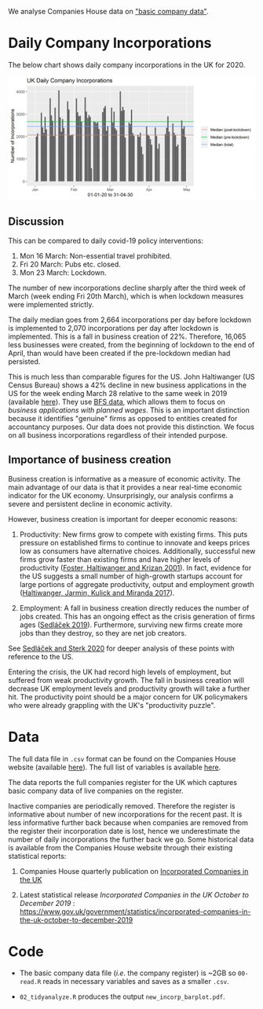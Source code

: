 We analyse Companies House data on ["basic company data"](http://download.companieshouse.gov.uk/en_output.html).

# Daily Company Incorporations
The below chart shows daily company incorporations in the UK for 2020.

![daily incorps graph](new_incorp_barplot.png "new_incorp_barplot.png")

## Discussion

This can be compared to daily covid-19 policy interventions: 
 
1. Mon 16 March: Non-essential travel prohibited.
2. Fri 20 March: Pubs etc. closed.
3. Mon 23 March: Lockdown.

The number of new incorporations decline sharply after the third week of March (week ending Fri 20th March), which is when lockdown measures were implemented strictly. 

The daily median goes from 2,664 incorporations per day before lockdown is implemented to 2,070 incorporations per day after lockdown is implemented. This is a fall in business creation of 22%. Therefore, 16,065 less businesses were created, from the beginning of lockdown to the end of April, than would have been created if the pre-lockdown median had persisted. 

This is much less than comparable figures for the US. John Haltiwanger (US Census Bureau) shows a 42% decline in new business applications in the US for the week ending March 28 relative to the same week in 2019 (available [here](http://econweb.umd.edu/~haltiwan/first_look.pdf)). They use [BFS data](https://www.census.gov/data/experimental-data-products/weekly-business-formation-statistics.html), which allows them to focus on _business applications with planned wages_. This is an important distinction because it identifies "genuine" firms as opposed to entities created for accountancy purposes. Our data does not provide this distinction. We focus on all business incorporations regardless of their intended purpose.

## Importance of business creation

Business creation is informative as a measure of economic activity. The main advantage of our data is that it provides a near real-time economic indicator for the UK economy. Unsurprisingly, our analysis confirms a severe and persistent decline in economic activity.

However, business creation is important for deeper economic reasons:

1. Productivity: New firms grow to compete with existing firms. This puts pressure on established firms to continue to innovate and keeps prices low as consumers have alternative choices. Additionally, successful new firms grow faster than existing firms and have higher levels of productivity ([Foster, Haltiwanger and Krizan 2001](https://www.nber.org/chapters/c10129)). In fact, evidence for the US suggests a small number of high-growth startups account for large portions of aggregate productivity, output and employment growth ([Haltiwanger, Jarmin, Kulick and Miranda 2017](https://www.nber.org/chapters/c13492)).

2. Employment: A fall in business creation directly reduces the number of jobs created. This has an ongoing effect as the crisis generation of firms ages ([Sedláček 2019](https://www.sciencedirect.com/science/article/abs/pii/S0304393219300078)). Furthermore, surviving new firms create more jobs than they destroy, so they are net job creators. 

See [Sedláček and Sterk 2020](https://voxeu.org/article/startup-employment-calculator-covid-19) for deeper analysis of these points with reference to the US.

Entering the crisis, the UK had record high levels of employment, but suffered from weak productivity growth. The fall in business creation will decrease UK employment levels and productivity growth will take a further hit. The productivity point should be a major concern for UK policymakers who were already grappling with the UK's "productivity puzzle".

# Data
The full data file in `.csv` format can be found on the Companies House website (available [here](http://download.companieshouse.gov.uk/en_output.html)). The full list of variables is available [here](https://github.com/asavagar/companies_house_data_analysis/blob/master/freeDataProductDataset.pdf). 

The data reports the full companies register for the UK which captures basic company data of live companies on the register. 

Inactive companies are periodically removed. Therefore the register is informative about number of new incorporations for the recent past. It is less informative further back because when companies are removed from the register their incorporation date is lost, hence we underestimate the number of daily incorporations the further back we go. Some historical data is available from the Companies House website through their existing statistical reports:

  1. Companies House quarterly publication on [Incorporated Companies in the UK](https://www.gov.uk/search/research-and-statistics?content_store_document_type=published_statistics&keywords=Incorporated&organisations%5B%5D=companies-house&public_timestamp%5Bfrom%5D=&public_timestamp%5Bto%5D=)
  
  
  2. Latest statistical release _Incorporated Companies in the UK October to December 2019_ :
  https://www.gov.uk/government/statistics/incorporated-companies-in-the-uk-october-to-december-2019

# Code

* The basic company data file (_i.e._ the company register) is ~2GB so `00-read.R` reads in necessary variables and saves as a smaller `.csv`.

* `02_tidyanalyze.R` produces the output `new_incorp_barplot.pdf`.
